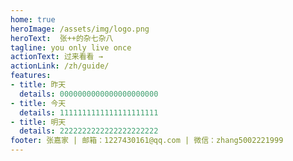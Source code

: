 ```yaml
---
home: true
heroImage: /assets/img/logo.png
heroText:  张++的杂七杂八
tagline: you only live once
actionText: 过来看看 →
actionLink: /zh/guide/
features:
- title: 昨天
  details: 0000000000000000000000
- title: 今天
  details: 1111111111111111111111
- title: 明天
  details: 2222222222222222222222
footer: 张嘉家 | 邮箱：1227430161@qq.com | 微信：zhang5002221999 
---
```

